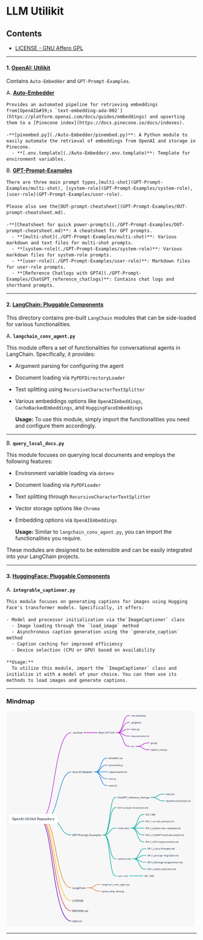 # LLM Utilikit

## Contents

- [LICENSE - GNU Affero GPL](./LICENSE)

---

#### 1. **[OpenAI: Utilikit](./OpenAI/)**

   Contains `Auto-Embedder` and `GPT-Prompt-Examples`.

   A. **[Auto-Embedder](./Auto-Embedder)**

    Provides an automated pipeline for retrieving embeddings from[OpenAI&#39;s `text-embedding-ada-002`](https://platform.openai.com/docs/guides/embeddings) and upserting them to a [Pinecone index](https://docs.pinecone.io/docs/indexes).

    -**[pinembed.py](./Auto-Embedder/pinembed.py)**: A Python module to easily automate the retrieval of embeddings from OpenAI and storage in Pinecone.
      - **[.env.template](./Auto-Embedder/.env.template)**: Template for environment variables.

   B. **[GPT-Prompt-Examples](./GPT-Prompt-Examples)**

    There are three main prompt types,[multi-shot](GPT-Prompt-Examples/multi-shot), [system-role](GPT-Prompt-Examples/system-role), [user-role](GPT-Prompt-Examples/user-role).

    Please also see the[OUT-prompt-cheatsheet](GPT-Prompt-Examples/OUT-prompt-cheatsheet.md).

    -**[Cheatsheet for quick power-prompts](./GPT-Prompt-Examples/OUT-prompt-cheatsheet.md)**: A cheatsheet for GPT prompts.
      - **[multi-shot](./GPT-Prompt-Examples/multi-shot)**: Various markdown and text files for multi-shot prompts.
      - **[system-role](./GPT-Prompt-Examples/system-role)**: Various markdown files for system-role prompts.
      - **[user-role](./GPT-Prompt-Examples/user-role)**: Markdown files for user-role prompts.
      - **[Reference Chatlogs with GPT4](./GPT-Prompt-Examples/ChatGPT_reference_chatlogs)**: Contains chat logs and shorthand prompts.

---

#### 2. **[LangChain: Pluggable Components](./LangChain/)**

This directory contains pre-built `LangChain` modules that can be side-loaded for various functionalities.

  A. **`langchain_conv_agent.py`**

  This module offers a set of functionalities for conversational agents in LangChain. Specifically, it provides:

- Argument parsing for configuring the agent
- Document loading via `PyPDFDirectoryLoader`
- Text splitting using `RecursiveCharacterTextSplitter`
- Various embeddings options like `OpenAIEmbeddings`, `CacheBackedEmbeddings`, and `HuggingFaceEmbeddings`

  **Usage:**
  To use this module, simply import the functionalities you need and configure them accordingly.

---

  B. **`query_local_docs.py`**

  This module focuses on querying local documents and employs the following features:

- Environment variable loading via `dotenv`
- Document loading via `PyPDFLoader`
- Text splitting through `RecursiveCharacterTextSplitter`
- Vector storage options like `Chroma`
- Embedding options via `OpenAIEmbeddings`

  **Usage:**
  Similar to `langchain_conv_agent.py`, you can import the functionalities you require.

These modules are designed to be extensible and can be easily integrated into your LangChain projects.

---

#### 3. **[HuggingFace: Pluggable Components](./HuggingFace/)**

   A. **`integrable_captioner.py`**

    This module focuses on generating captions for images using Hugging Face's transformer models. Specifically, it offers:

    - Model and processor initialization via the`ImageCaptioner` class
      - Image loading through the `load_image` method
      - Asynchronous caption generation using the `generate_caption` method
      - Caption caching for improved efficiency
      - Device selection (CPU or GPU) based on availability

    **Usage:**
      To utilize this module, import the `ImageCaptioner` class and initialize it with a model of your choice. You can then use its methods to load images and generate captions.

---

### Mindmap

<div align="left">
  <img src=".github\mindmap.png" alt="Creation Date: Oct 7th, 2023" width="500"/>
</div>

---
